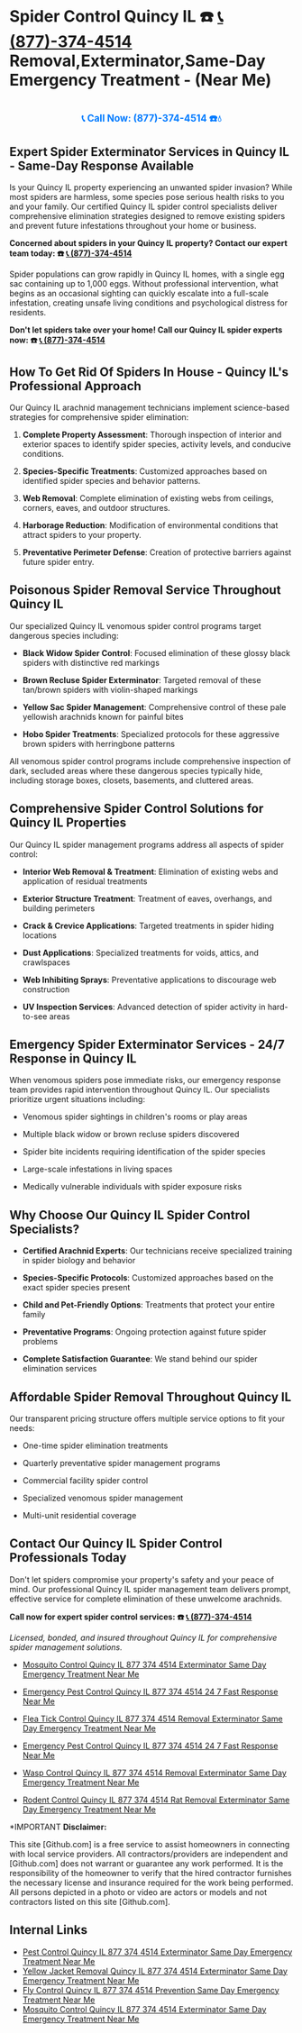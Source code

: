 # Spider Control Quincy IL ☎️ [📞 (877)-374-4514](https://pest-control-4514.netlify.app) Removal,Exterminator,Same-Day Emergency Treatment - (Near Me)
# 

<p align="center" style="font-size: 1.2em; font-weight: bold; margin: 20px 0;">
  <a href="https://pest-control-4514.netlify.app" target="_blank" style="color: #007BFF; text-decoration: none;">📞 Call Now: (877)-374-4514 ☎️💧</a>
</p>

## Expert Spider Exterminator Services in Quincy IL - Same-Day Response Available

Is your Quincy IL property experiencing an unwanted spider invasion? While most spiders are harmless, some species pose serious health risks to you and your family. Our certified Quincy IL spider control specialists deliver comprehensive elimination strategies designed to remove existing spiders and prevent future infestations throughout your home or business.

**Concerned about spiders in your Quincy IL property? Contact our expert team today: ☎️ [📞 (877)-374-4514](https://pest-control-4514.netlify.app)**

Spider populations can grow rapidly in Quincy IL homes, with a single egg sac containing up to 1,000 eggs. Without professional intervention, what begins as an occasional sighting can quickly escalate into a full-scale infestation, creating unsafe living conditions and psychological distress for residents.

**Don't let spiders take over your home! Call our Quincy IL spider experts now: ☎️ [📞 (877)-374-4514](https://pest-control-4514.netlify.app)**

## How To Get Rid Of Spiders In House - Quincy IL's Professional Approach

Our Quincy IL arachnid management technicians implement science-based strategies for comprehensive spider elimination:

1. **Complete Property Assessment**: Thorough inspection of interior and exterior spaces to identify spider species, activity levels, and conducive conditions.

2. **Species-Specific Treatments**: Customized approaches based on identified spider species and behavior patterns.

3. **Web Removal**: Complete elimination of existing webs from ceilings, corners, eaves, and outdoor structures.

4. **Harborage Reduction**: Modification of environmental conditions that attract spiders to your property.

5. **Preventative Perimeter Defense**: Creation of protective barriers against future spider entry.

## Poisonous Spider Removal Service Throughout Quincy IL

Our specialized Quincy IL venomous spider control programs target dangerous species including:

- **Black Widow Spider Control**: Focused elimination of these glossy black spiders with distinctive red markings

- **Brown Recluse Spider Exterminator**: Targeted removal of these tan/brown spiders with violin-shaped markings

- **Yellow Sac Spider Management**: Comprehensive control of these pale yellowish arachnids known for painful bites

- **Hobo Spider Treatments**: Specialized protocols for these aggressive brown spiders with herringbone patterns

All venomous spider control programs include comprehensive inspection of dark, secluded areas where these dangerous species typically hide, including storage boxes, closets, basements, and cluttered areas.

## Comprehensive Spider Control Solutions for Quincy IL Properties

Our Quincy IL spider management programs address all aspects of spider control:

- **Interior Web Removal & Treatment**: Elimination of existing webs and application of residual treatments

- **Exterior Structure Treatment**: Treatment of eaves, overhangs, and building perimeters

- **Crack & Crevice Applications**: Targeted treatments in spider hiding locations

- **Dust Applications**: Specialized treatments for voids, attics, and crawlspaces

- **Web Inhibiting Sprays**: Preventative applications to discourage web construction

- **UV Inspection Services**: Advanced detection of spider activity in hard-to-see areas

## Emergency Spider Exterminator Services - 24/7 Response in Quincy IL

When venomous spiders pose immediate risks, our emergency response team provides rapid intervention throughout Quincy IL. Our specialists prioritize urgent situations including:

- Venomous spider sightings in children's rooms or play areas

- Multiple black widow or brown recluse spiders discovered

- Spider bite incidents requiring identification of the spider species

- Large-scale infestations in living spaces

- Medically vulnerable individuals with spider exposure risks

## Why Choose Our Quincy IL Spider Control Specialists?

- **Certified Arachnid Experts**: Our technicians receive specialized training in spider biology and behavior

- **Species-Specific Protocols**: Customized approaches based on the exact spider species present

- **Child and Pet-Friendly Options**: Treatments that protect your entire family

- **Preventative Programs**: Ongoing protection against future spider problems

- **Complete Satisfaction Guarantee**: We stand behind our spider elimination services

## Affordable Spider Removal Throughout Quincy IL

Our transparent pricing structure offers multiple service options to fit your needs:

- One-time spider elimination treatments

- Quarterly preventative spider management programs

- Commercial facility spider control

- Specialized venomous spider management

- Multi-unit residential coverage

## Contact Our Quincy IL Spider Control Professionals Today

Don't let spiders compromise your property's safety and your peace of mind. Our professional Quincy IL spider management team delivers prompt, effective service for complete elimination of these unwelcome arachnids.

**Call now for expert spider control services: ☎️ [📞 (877)-374-4514](https://pest-control-4514.netlify.app)**

*Licensed, bonded, and insured throughout Quincy IL for comprehensive spider management solutions.*


- [Mosquito Control Quincy IL 877 374 4514 Exterminator Same Day Emergency Treatment Near Me](https://github.com/allyoucaneatsushiin/pest-control/blob/main/Mosquito-Control-Quincy-IL-877-374-4514-Exterminator-Same-Day-Emergency-Treatment-Near-Me.md)
- [Emergency Pest Control Quincy IL 877 374 4514 24 7 Fast Response Near Me](https://github.com/allyoucaneatsushiin/pest-control/blob/main/Emergency-Pest-Control-Quincy-IL-877-374-4514-24-7-Fast-Response-Near-Me.md)
- [Flea Tick Control Quincy IL 877 374 4514 Removal Exterminator Same Day Emergency Treatment Near Me](https://github.com/allyoucaneatsushiin/pest-control/blob/main/Flea-Tick-Control-Quincy-IL-877-374-4514-Removal-Exterminator-Same-Day-Emergency-Treatment-Near-Me.md)


- [Emergency Pest Control Quincy IL 877 374 4514 24 7 Fast Response Near Me](https://github.com/allyoucaneatsushiin/pest-control/blob/main/Emergency-Pest-Control-Quincy-IL-877-374-4514-24-7-Fast-Response-Near-Me.md)
- [Wasp Control Quincy IL 877 374 4514 Removal Exterminator Same Day Emergency Treatment Near Me](https://github.com/allyoucaneatsushiin/pest-control/blob/main/Wasp-Control-Quincy-IL-877-374-4514-Removal-Exterminator-Same-Day-Emergency-Treatment-Near-Me.md)
- [Rodent Control Quincy IL 877 374 4514 Rat Removal Exterminator Same Day Emergency Treatment Near Me](https://github.com/allyoucaneatsushiin/pest-control/blob/main/Rodent-Control-Quincy-IL-877-374-4514-Rat-Removal-Exterminator-Same-Day-Emergency-Treatment-Near-Me.md)


*IMPORTANT **Disclaimer:**  

This site [Github.com] is a free service to assist homeowners in connecting with local service providers. All contractors/providers are independent and [Github.com] does not warrant or guarantee any work performed. It is the responsibility of the homeowner to verify that the hired contractor furnishes the necessary license and insurance required for the work being performed. All persons depicted in a photo or video are actors or models and not contractors listed on this site [Github.com].


## Internal Links
- [Pest Control Quincy IL 877 374 4514 Exterminator Same Day Emergency Treatment Near Me](https://github.com/allyoucaneatsushiin/pest-control/blob/main/Pest-Control-Quincy-IL-877-374-4514-Exterminator-Same-Day-Emergency-Treatment-Near-Me.md)
- [Yellow Jacket Removal Quincy IL 877 374 4514 Exterminator Same Day Emergency Treatment Near Me](https://github.com/allyoucaneatsushiin/pest-control/blob/main/Yellow-Jacket-Removal-Quincy-IL-877-374-4514-Exterminator-Same-Day-Emergency-Treatment-Near-Me.md)
- [Fly Control Quincy IL 877 374 4514 Prevention Same Day Emergency Treatment Near Me](https://github.com/allyoucaneatsushiin/pest-control/blob/main/Fly-Control-Quincy-IL-877-374-4514-Prevention-Same-Day-Emergency-Treatment-Near-Me.md)
- [Mosquito Control Quincy IL 877 374 4514 Exterminator Same Day Emergency Treatment Near Me](https://github.com/allyoucaneatsushiin/pest-control/blob/main/Mosquito-Control-Quincy-IL-877-374-4514-Exterminator-Same-Day-Emergency-Treatment-Near-Me.md)

